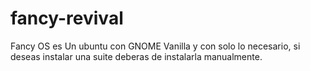 # fancy-revival
Fancy OS es Un ubuntu con GNOME Vanilla y con solo lo necesario, si deseas instalar una suite deberas de instalarla manualmente.
